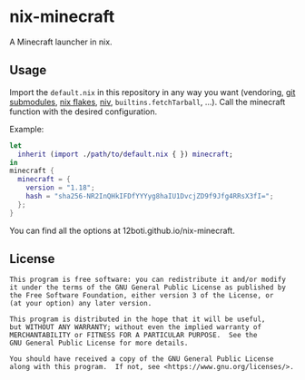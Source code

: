 # nix-minecraft
A Minecraft launcher in nix.

## Usage
Import the `default.nix` in this repository in any way you want (vendoring, [git submodules](https://git-scm.com/book/en/v2/Git-Tools-Submodules), [nix flakes](https://nixos.wiki/wiki/Flakes), [niv](https://github.com/nmattia/niv), `builtins.fetchTarball`, ...).
Call the minecraft function with the desired configuration.

Example:
```nix
let
  inherit (import ./path/to/default.nix { }) minecraft;
in
minecraft {
  minecraft = {
    version = "1.18";
    hash = "sha256-NR2InQHkIFDfYYYyg8haIU1DvcjZD9f9Jfg4RRsX3fI=";
  };
}
```

You can find all the options at 12boti.github.io/nix-minecraft.

## License
    This program is free software: you can redistribute it and/or modify
    it under the terms of the GNU General Public License as published by
    the Free Software Foundation, either version 3 of the License, or
    (at your option) any later version.

    This program is distributed in the hope that it will be useful,
    but WITHOUT ANY WARRANTY; without even the implied warranty of
    MERCHANTABILITY or FITNESS FOR A PARTICULAR PURPOSE.  See the
    GNU General Public License for more details.

    You should have received a copy of the GNU General Public License
    along with this program.  If not, see <https://www.gnu.org/licenses/>.

